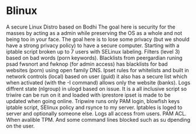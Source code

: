 # Blinux
A secure Linux Distro based on Bodhi
The goal here is security for the masses by acting as a admin while preserving the OS as a whole and not being too in your face.
The goal here is to lose some privacy (but we should have a strong privacy policy) to have a secure computer. Starting with 
a iptable script broken up to 7 users with SELinux labeling. Filters (level 3) based on bad words (porn keywords). 
Blacklists from peergardian runing psad fwsnort and fwknop (for admin access) has blacklists for bad websites (porn)
using open family DNS. Ipset rules for whitelists and built in network controls (local) based on user (guid) it also has
a secure list which when activated (with the -I command) allows only the website (banks). Logs diffrent state (nlgroup)
in ulogd based on issue. It is a all inclusive script so triwire can be run on it and loaded with iprestore ipset is made to
be updated when going online.
Tripwire runs only PAM login, blowfish keys iptable script, SElinux policy and rsynce to my server.
Iptables is loged to server and optionally someone else.
Logs all access from users.
PAM ACL.
When avalible TPM.
And some command lines blocked such as su dpending on the user.
